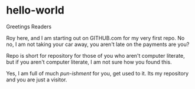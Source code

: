 # hello-world

Greetings Readers

Roy here, and I am starting out on GITHUB.com for my very first repo. No no, I am not taking your car away, you aren't late on the payments are you? 

Repo is short for repository for those of you who aren't computer literate, but if you aren't computer literate, I am not sure how you found this. 

Yes, I am full of much _pun-ishment_ for you, get used to it. Its my repository and you are just a visitor. 

